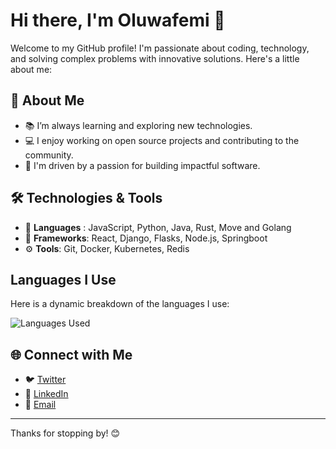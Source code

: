 # Hi there, I'm Oluwafemi 👋

Welcome to my GitHub profile! I'm passionate about coding, technology, and solving complex problems with innovative solutions. Here's a little about me:

## 🌟 About Me
- 📚 I’m always learning and exploring new technologies.
- 💻 I enjoy working on open source projects and contributing to the community.
- 🚀 I'm driven by a passion for building impactful software.

## 🛠️ Technologies & Tools
- 🔭 **Languages** : JavaScript, Python, Java, Rust, Move and Golang
- 🌱 **Frameworks**: React, Django, Flasks, Node.js, Springboot
- ⚙️ **Tools**: Git, Docker, Kubernetes, Redis

## Languages I Use

Here is a dynamic breakdown of the languages I use:

![Languages Used](https://github-readme-stats.vercel.app/api/top-langs/?username=Holuwaphemmy01&layout=compact)

## 🌐 Connect with Me
- 🐦 [Twitter](https://twitter.com/Femiwire3)
- 💼 [LinkedIn](https://linkedin.com/in/YourHandle)
- 📧 [Email](mailto:jacoboluwafemi72@gmail.com)

---

Thanks for stopping by! 😊
